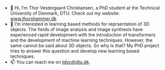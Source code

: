 - 👋 Hi, I’m Thor Vestergaard Christiansen, a PhD student at the Technical University of Denmark, DTU. Check out my website: www.thorshammer.dk 
- 👀 I’m interested in learning based methods for reprsentation of 3D objects. The fields of image analysis and image synthesis have experienced rapid development with the introduction of transformers and the development of machine learning techniques. However, the same cannot be said about 3D objects. So why is that? My PhD project tries to answer this question and develop new learning based techniques.
- 📫 You can reach me on tdvc@dtu.dk.

<!---
tdvc/tdvc is a ✨ special ✨ repository because its `README.md` (this file) appears on your GitHub profile.
You can click the Preview link to take a look at your changes.
--->
